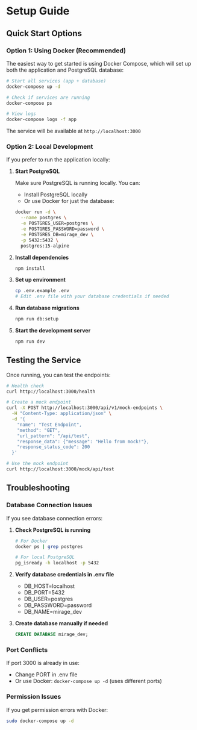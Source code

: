 # Setup Guide

## Quick Start Options

### Option 1: Using Docker (Recommended)

The easiest way to get started is using Docker Compose, which will set up both the application and PostgreSQL database:

```bash
# Start all services (app + database)
docker-compose up -d

# Check if services are running
docker-compose ps

# View logs
docker-compose logs -f app
```

The service will be available at `http://localhost:3000`

### Option 2: Local Development

If you prefer to run the application locally:

1. **Start PostgreSQL**
   
   Make sure PostgreSQL is running locally. You can:
   - Install PostgreSQL locally
   - Or use Docker for just the database:
   ```bash
   docker run -d \
     --name postgres \
     -e POSTGRES_USER=postgres \
     -e POSTGRES_PASSWORD=password \
     -e POSTGRES_DB=mirage_dev \
     -p 5432:5432 \
     postgres:15-alpine
   ```

2. **Install dependencies**
   ```bash
   npm install
   ```

3. **Set up environment**
   ```bash
   cp .env.example .env
   # Edit .env file with your database credentials if needed
   ```

4. **Run database migrations**
   ```bash
   npm run db:setup
   ```

5. **Start the development server**
   ```bash
   npm run dev
   ```

## Testing the Service

Once running, you can test the endpoints:

```bash
# Health check
curl http://localhost:3000/health

# Create a mock endpoint
curl -X POST http://localhost:3000/api/v1/mock-endpoints \
  -H "Content-Type: application/json" \
  -d '{
    "name": "Test Endpoint",
    "method": "GET",
    "url_pattern": "/api/test",
    "response_data": {"message": "Hello from mock!"},
    "response_status_code": 200
  }'

# Use the mock endpoint
curl http://localhost:3000/mock/api/test
```

## Troubleshooting

### Database Connection Issues

If you see database connection errors:

1. **Check PostgreSQL is running**
   ```bash
   # For Docker
   docker ps | grep postgres
   
   # For local PostgreSQL
   pg_isready -h localhost -p 5432
   ```

2. **Verify database credentials in .env file**
   - DB_HOST=localhost
   - DB_PORT=5432
   - DB_USER=postgres
   - DB_PASSWORD=password
   - DB_NAME=mirage_dev

3. **Create database manually if needed**
   ```sql
   CREATE DATABASE mirage_dev;
   ```

### Port Conflicts

If port 3000 is already in use:
- Change PORT in .env file
- Or use Docker: `docker-compose up -d` (uses different ports)

### Permission Issues

If you get permission errors with Docker:
```bash
sudo docker-compose up -d
```